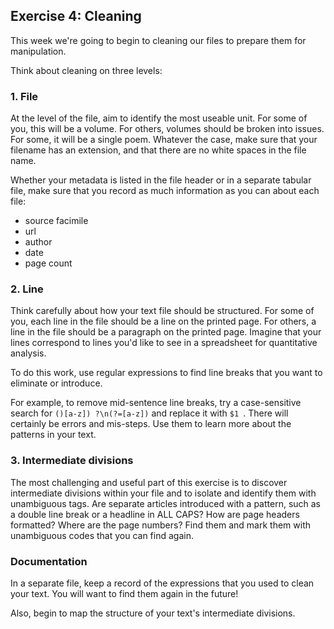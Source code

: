 ## Exercise 4: Cleaning

This week we're going to begin to cleaning our files to prepare them for manipulation.

Think about cleaning on three levels:

### 1. File
At the level of the file, aim to identify the most useable unit. For some of you, this will be a volume. For others, volumes should be broken into issues. For some, it will be a single poem. Whatever the case, make sure that your filename has an extension, and that there are no white spaces in the file name.

Whether your metadata is listed in the file header or in a separate tabular file, make sure that you record as much information as you can about each file:
- source facimile
- url
- author
- date
- page count

### 2. Line
Think carefully about how your text file should be structured. For some of you, each line in the file should be a line on the printed page. For others, a line in the file should be a paragraph on the printed page. Imagine that your lines correspond to lines you'd like to see in a spreadsheet for quantitative analysis.

To do this work, use regular expressions to find line breaks that you want to eliminate or introduce.

For example, to remove mid-sentence line breaks, try a case-sensitive search for `()[a-z]) ?\n(?=[a-z])` and replace it with `$1 `. There will certainly be errors and mis-steps. Use them to learn more about the patterns in your text.

### 3. Intermediate divisions
The most challenging and useful part of this exercise is to discover intermediate divisions within your file and to isolate and identify them with unambiguous tags. Are separate articles introduced with a pattern, such as a double line break or a headline in ALL CAPS? How are page headers formatted? Where are the page numbers? Find them and mark them with unambiguous codes that you can find again.

### Documentation
In a separate file, keep a record of the expressions that you used to clean your text. You will want to find them again in the future!

Also, begin to map the structure of your text's intermediate divisions.
